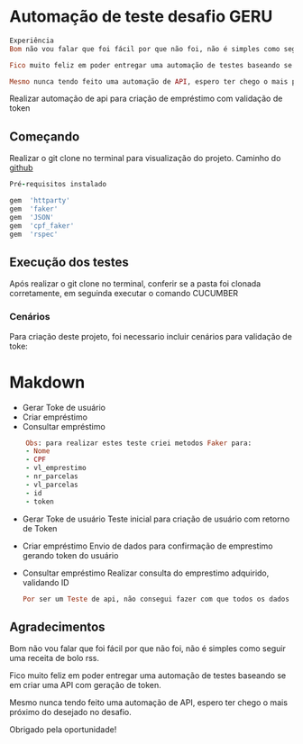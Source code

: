# Automação de teste desafio GERU

```ruby
Experiência
Bom não vou falar que foi fácil por que não foi, não é simples como seguir uma receita de bolo rss.

Fico muito feliz em poder entregar uma automação de testes baseando se em criar uma API com geração de token.

Mesmo nunca tendo feito uma automação de API, espero ter chego o mais próximo do esperado do desafio.
```


Realizar automação de api para criação de empréstimo com validação de token

## Começando
 
 Realizar o git clone no terminal para visualização do projeto.
 Caminho do [github](https://github.com/Wellcarv/desafio_geru.git)
 
 ```ruby
 Pré-requisitos instalado

gem  'httparty'
gem  'faker'
gem  'JSON'
gem  'cpf_faker'
gem  'rspec'
```

## Execução dos testes

Após realizar o git clone no terminal, conferir se a pasta foi clonada corretamente, em seguinda executar o comando CUCUMBER

### Cenários

Para criação deste projeto, foi necessario incluir cenários para validação de toke:

# Makdown
- Gerar Toke de usuário
- Criar empréstimo
- Consultar empréstimo

```ruby
	Obs: para realizar estes teste criei metodos Faker para:
	- Nome
	- CPF
	- vl_emprestimo
	- nr_parcelas
	- vl_parcelas
	- id
	- token
```

- Gerar Toke de usuário
	Teste inicial para criação de usuário com retorno de Token
	
- Criar empréstimo
	Envio de dados para confirmação de emprestimo gerando token do usuário
	
- Consultar empréstimo
	Realizar consulta do emprestimo adquirido, validando ID

	```ruby
	Por ser um Teste de api, não consegui fazer com que todos os dados de retorno estegem corretamento certos com os dados gerandos.
	```


## Agradecimentos

Bom não vou falar que foi fácil por que não foi, não é simples como seguir uma receita de bolo rss.

Fico muito feliz em poder entregar uma automação de testes baseando se em criar uma API com geração de token.

Mesmo nunca tendo feito uma automação de API, espero ter chego o mais próximo do desejado no desafio.

Obrigado pela oportunidade!
